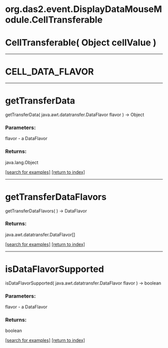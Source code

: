 # org.das2.event.DisplayDataMouseModule.CellTransferable



# CellTransferable( Object cellValue )


***
<a name="CELL_DATA_FLAVOR"></a>
# CELL_DATA_FLAVOR



***
<a name="getTransferData"></a>
# getTransferData
getTransferData( java.awt.datatransfer.DataFlavor flavor ) &rarr; Object



### Parameters:
flavor - a DataFlavor

### Returns:
java.lang.Object


<a href="https://github.com/autoplot/dev/search?q=getTransferData&unscoped_q=getTransferData">[search for examples]</a>
<a href="https://github.com/autoplot/documentation/blob/master/javadoc/index-all.md">[return to index]</a>

***
<a name="getTransferDataFlavors"></a>
# getTransferDataFlavors
getTransferDataFlavors(  ) &rarr; DataFlavor



### Returns:
java.awt.datatransfer.DataFlavor[]


<a href="https://github.com/autoplot/dev/search?q=getTransferDataFlavors&unscoped_q=getTransferDataFlavors">[search for examples]</a>
<a href="https://github.com/autoplot/documentation/blob/master/javadoc/index-all.md">[return to index]</a>

***
<a name="isDataFlavorSupported"></a>
# isDataFlavorSupported
isDataFlavorSupported( java.awt.datatransfer.DataFlavor flavor ) &rarr; boolean



### Parameters:
flavor - a DataFlavor

### Returns:
boolean


<a href="https://github.com/autoplot/dev/search?q=isDataFlavorSupported&unscoped_q=isDataFlavorSupported">[search for examples]</a>
<a href="https://github.com/autoplot/documentation/blob/master/javadoc/index-all.md">[return to index]</a>

